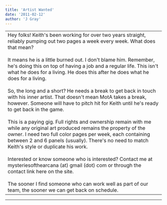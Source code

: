 ```yaml
---
title: 'Artist Wanted'
date: '2011-02-12'
author: 'J Gray'
---
```


<div>
<!-- Main content here -->
<table border="0" class="post"><tbody><tr><td>
   
   <div class="post_body">
       Hey folks! Keith's been working for over two years straight, reliably pumping out two pages a week every week. What does that mean?<br><br>It means he is a little burned out. I don't blame him. Remember, he's doing this on top of having a job and a regular life. This isn't what he does for a living. He does this after he does what he does for a living.<br><br>So, the long and a short? He needs a break to get back in touch with his inner artist. That doesn't mean MotA takes a break, however. Someone will have to pitch hit for Keith until he's ready to get back in the game.<br><br>This is a paying gig. Full rights and ownership remain with me while any original art produced remains the property of the owner. I need two full color pages per week, each containing between 2 and 6 panels (usually). There's no need to match Keith's style or duplicate his work. <br><br>Interested or know someone who is interested? Contact me at mysteriesofthearcana (at) gmail (dot) com or through the contact link here on the site.<br><br>The sooner I find someone who can work well as part of our team, the sooner we can get back on schedule. <br>
   </div>
   </td></tr>
   </tbody></table><hr><table style="width:100%; border:0;" class="comment_table"><tbody></tbody></table>
<!-- End main content -->
              </div>
